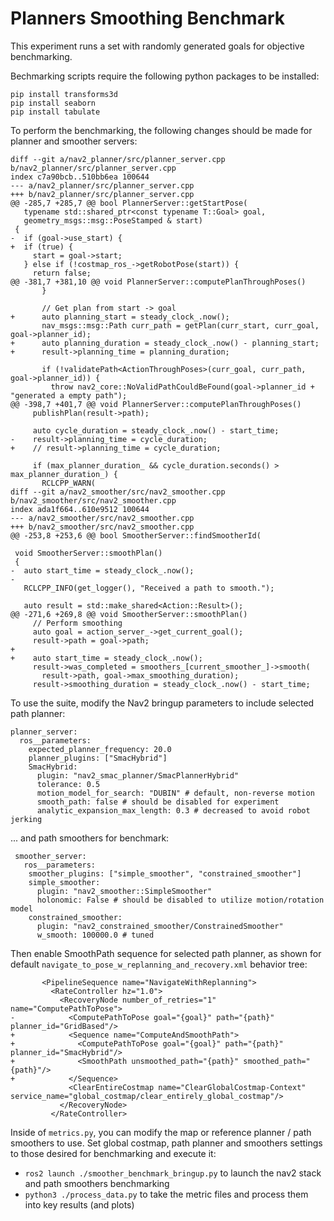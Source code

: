 # Planners Smoothing Benchmark

This experiment runs a set with randomly generated goals for objective benchmarking.

Bechmarking scripts require the following python packages to be installed:

```
pip install transforms3d
pip install seaborn
pip install tabulate
```

To perform the benchmarking, the following changes should be made for planner and smoother servers:

```
diff --git a/nav2_planner/src/planner_server.cpp b/nav2_planner/src/planner_server.cpp
index c7a90bcb..510bb6ea 100644
--- a/nav2_planner/src/planner_server.cpp
+++ b/nav2_planner/src/planner_server.cpp
@@ -285,7 +285,7 @@ bool PlannerServer::getStartPose(
   typename std::shared_ptr<const typename T::Goal> goal,
   geometry_msgs::msg::PoseStamped & start)
 {
-  if (goal->use_start) {
+  if (true) {
     start = goal->start;
   } else if (!costmap_ros_->getRobotPose(start)) {
     return false;
@@ -381,7 +381,10 @@ void PlannerServer::computePlanThroughPoses()
       }
 
       // Get plan from start -> goal
+      auto planning_start = steady_clock_.now();
       nav_msgs::msg::Path curr_path = getPlan(curr_start, curr_goal, goal->planner_id);
+      auto planning_duration = steady_clock_.now() - planning_start;
+      result->planning_time = planning_duration;
 
       if (!validatePath<ActionThroughPoses>(curr_goal, curr_path, goal->planner_id)) {
         throw nav2_core::NoValidPathCouldBeFound(goal->planner_id + "generated a empty path");
@@ -398,7 +401,7 @@ void PlannerServer::computePlanThroughPoses()
     publishPlan(result->path);
 
     auto cycle_duration = steady_clock_.now() - start_time;
-    result->planning_time = cycle_duration;
+    // result->planning_time = cycle_duration;
 
     if (max_planner_duration_ && cycle_duration.seconds() > max_planner_duration_) {
       RCLCPP_WARN(
diff --git a/nav2_smoother/src/nav2_smoother.cpp b/nav2_smoother/src/nav2_smoother.cpp
index ada1f664..610e9512 100644
--- a/nav2_smoother/src/nav2_smoother.cpp
+++ b/nav2_smoother/src/nav2_smoother.cpp
@@ -253,8 +253,6 @@ bool SmootherServer::findSmootherId(
 
 void SmootherServer::smoothPlan()
 {
-  auto start_time = steady_clock_.now();
-
   RCLCPP_INFO(get_logger(), "Received a path to smooth.");
 
   auto result = std::make_shared<Action::Result>();
@@ -271,6 +269,8 @@ void SmootherServer::smoothPlan()
     // Perform smoothing
     auto goal = action_server_->get_current_goal();
     result->path = goal->path;
+
+    auto start_time = steady_clock_.now();
     result->was_completed = smoothers_[current_smoother_]->smooth(
       result->path, goal->max_smoothing_duration);
     result->smoothing_duration = steady_clock_.now() - start_time;
```

To use the suite, modify the Nav2 bringup parameters to include selected path planner:

```
planner_server:
  ros__parameters:
    expected_planner_frequency: 20.0
    planner_plugins: ["SmacHybrid"]
    SmacHybrid:
      plugin: "nav2_smac_planner/SmacPlannerHybrid"
      tolerance: 0.5
      motion_model_for_search: "DUBIN" # default, non-reverse motion
      smooth_path: false # should be disabled for experiment
      analytic_expansion_max_length: 0.3 # decreased to avoid robot jerking
```

... and path smoothers for benchmark:

```
 smoother_server:
   ros__parameters:
    smoother_plugins: ["simple_smoother", "constrained_smoother"]
    simple_smoother:
      plugin: "nav2_smoother::SimpleSmoother"
      holonomic: False # should be disabled to utilize motion/rotation model
    constrained_smoother:
      plugin: "nav2_constrained_smoother/ConstrainedSmoother"
      w_smooth: 100000.0 # tuned
```

Then enable SmoothPath sequence for selected path planner, as shown for default `navigate_to_pose_w_replanning_and_recovery.xml` behavior tree:

```
       <PipelineSequence name="NavigateWithReplanning">
         <RateController hz="1.0">
           <RecoveryNode number_of_retries="1" name="ComputePathToPose">
-            <ComputePathToPose goal="{goal}" path="{path}" planner_id="GridBased"/>
+            <Sequence name="ComputeAndSmoothPath">
+              <ComputePathToPose goal="{goal}" path="{path}" planner_id="SmacHybrid"/>
+              <SmoothPath unsmoothed_path="{path}" smoothed_path="{path}"/>
+            </Sequence>
             <ClearEntireCostmap name="ClearGlobalCostmap-Context" service_name="global_costmap/clear_entirely_global_costmap"/>
           </RecoveryNode>
         </RateController>
```

Inside of `metrics.py`, you can modify the map or reference planner / path smoothers to use. Set global costmap, path planner and smoothers settings to those desired for benchmarking and execute it:

- `ros2 launch ./smoother_benchmark_bringup.py` to launch the nav2 stack and path smoothers benchmarking
- `python3 ./process_data.py` to take the metric files and process them into key results (and plots)
